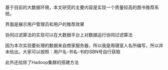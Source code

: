 基于目前的大数据环境，本文研究的主要内容是实现一个质量较高的图书推荐系统。

界面是展示用户管理员和用户的推荐效果

协同过滤算法的实现可以在大数据平台上对数据运行协同过滤算法

因为本次实验要处理的数据来自商家服务器，所以我是用寝室人名所编写，所以并未给出。大家可以按照：用户名-书名-书的ISBN号自行获取

此外还给除了Hadoop集群的搭建方法